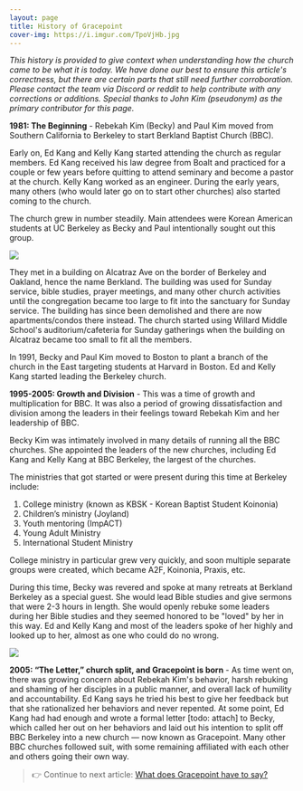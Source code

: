 ```yaml
---
layout: page
title: History of Gracepoint
cover-img: https://i.imgur.com/TpoVjHb.jpg
---
```


*This history is provided to give context when understanding how the church came to be what it is today. We have done our best to ensure this article's correctness, but there are certain parts that still need further corroboration. Please contact the team via Discord or reddit to help contribute with any corrections or additions.*
*Special thanks to John Kim (pseudonym) as the primary contributor for this page.*

**1981: The Beginning** - Rebekah Kim (Becky) and Paul Kim moved from Southern California to Berkeley to start Berkland Baptist Church (BBC). 

Early on, Ed Kang and Kelly Kang started attending the church as regular members. Ed Kang received his law degree from Boalt and practiced for a couple or few years before quitting to attend seminary and become a pastor at the church. Kelly Kang worked as an engineer. During the early years, many others (who would later go on to start other churches) also started coming to the church. 

The church grew in number steadily. Main attendees were Korean American students at UC Berkeley as Becky and Paul intentionally sought out this group. 

![](https://i.imgur.com/WGR6RrI.jpg)

They met in a building on Alcatraz Ave on the border of Berkeley and Oakland, hence the name Berkland. The building was used for Sunday service, bible studies, prayer meetings, and many other church activities until the congregation became too large to fit into the sanctuary for Sunday service. The building has since been demolished and there are now apartments/condos there instead. The church started using Willard Middle School's auditorium/cafeteria for Sunday gatherings when the building on Alcatraz became too small to fit all the members.

In 1991, Becky and Paul Kim moved to Boston to plant a branch of the church in the East targeting students at Harvard in Boston. Ed and Kelly Kang started leading the Berkeley church.

**1995-2005: Growth and Division** - This was a time of growth and multiplication for BBC. It was also a period of growing dissatisfaction and division among the leaders in their feelings toward Rebekah Kim and her leadership of BBC.

Becky Kim was intimately involved in many details of running all the BBC churches. She appointed the leaders of the new churches, including Ed Kang and Kelly Kang at BBC Berkeley, the largest of the churches.

The ministries that got started or were present during this time at Berkeley include:

1. College ministry (known as KBSK - Korean Baptist Student Koinonia)
2. Children’s ministry (Joyland)
3. Youth mentoring (ImpACT)
4. Young Adult Ministry
5. International Student Ministry

College ministry in particular grew very quickly, and soon multiple separate groups were created, which became A2F, Koinonia, Praxis, etc.

During this time, Becky was revered and spoke at many retreats at Berkland Berkeley as a special guest. She would lead Bible studies and give sermons that were 2-3 hours in length. She would openly rebuke some leaders during her Bible studies and they seemed honored to be "loved" by her in this way. Ed and Kelly Kang and most of the leaders spoke of her highly and looked up to her, almost as one who could do no wrong.

![](https://i.imgur.com/haxdUKQ.jpg)

**2005: “The Letter,” church split, and Gracepoint is born** - As time went on, there was growing concern about Rebekah Kim's behavior, harsh rebuking and shaming of her disciples in a public manner, and overall lack of humility and accountability. Ed Kang says he tried his best to give her feedback but that she rationalized her behaviors and never repented. At some point, Ed Kang had had enough and wrote a formal letter [todo: attach] to Becky, which called her out on her behaviors and laid out his intention to split off BBC Berkeley into a new church — now known as Gracepoint. Many other BBC churches followed suit, with some remaining affiliated with each other and others going their own way.

> 👉 Continue to next article: [What does Gracepoint have to say?](what-does-gracepoint-have-to-say.md)
